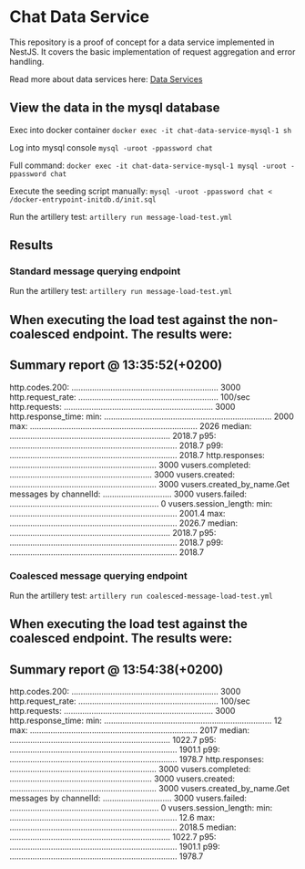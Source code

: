 # Chat Data Service

This repository is a proof of concept for a data service implemented in NestJS. It covers the basic implementation of request aggregation and error handling.

Read more about data services here: [Data Services](https://javaadpatel.com/data-services-for-improving-database-performance/)

## View the data in the mysql database

Exec into docker container `docker exec -it chat-data-service-mysql-1 sh`

Log into mysql console `mysql -uroot -ppassword chat`

Full command: `docker exec -it chat-data-service-mysql-1 mysql -uroot -ppassword chat`

Execute the seeding script manually: `mysql -uroot -ppassword chat < /docker-entrypoint-initdb.d/init.sql`

Run the artillery test:
`artillery run message-load-test.yml`

## Results
### Standard message querying endpoint
Run the artillery test:
`artillery run message-load-test.yml`

When executing the load test against the non-coalesced endpoint. The results were:
--------------------------------
Summary report @ 13:35:52(+0200)
--------------------------------

http.codes.200: ................................................................ 3000
http.request_rate: ............................................................. 100/sec
http.requests: ................................................................. 3000
http.response_time:
  min: ......................................................................... 2000
  max: ......................................................................... 2026
  median: ...................................................................... 2018.7
  p95: ......................................................................... 2018.7
  p99: ......................................................................... 2018.7
http.responses: ................................................................ 3000
vusers.completed: .............................................................. 3000
vusers.created: ................................................................ 3000
vusers.created_by_name.Get messages by channelId: .............................. 3000
vusers.failed: ................................................................. 0
vusers.session_length:
  min: ......................................................................... 2001.4
  max: ......................................................................... 2026.7
  median: ...................................................................... 2018.7
  p95: ......................................................................... 2018.7
  p99: ......................................................................... 2018.7

### Coalesced message querying endpoint
Run the artillery test:
`artillery run coalesced-message-load-test.yml`

When executing the load test against the coalesced endpoint. The results were:
--------------------------------
Summary report @ 13:54:38(+0200)
--------------------------------

http.codes.200: ................................................................ 3000
http.request_rate: ............................................................. 100/sec
http.requests: ................................................................. 3000
http.response_time:
  min: ......................................................................... 12
  max: ......................................................................... 2017
  median: ...................................................................... 1022.7
  p95: ......................................................................... 1901.1
  p99: ......................................................................... 1978.7
http.responses: ................................................................ 3000
vusers.completed: .............................................................. 3000
vusers.created: ................................................................ 3000
vusers.created_by_name.Get messages by channelId: .............................. 3000
vusers.failed: ................................................................. 0
vusers.session_length:
  min: ......................................................................... 12.6
  max: ......................................................................... 2018.5
  median: ...................................................................... 1022.7
  p95: ......................................................................... 1901.1
  p99: ......................................................................... 1978.7

